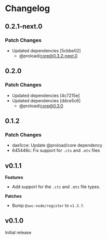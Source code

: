 # Changelog

## 0.2.1-next.0

### Patch Changes

- Updated dependencies [5cbbe02]
  - @proload/core@0.3.2-next.0

## 0.2.0

### Patch Changes

- Updated dependencies [4c7215e]
- Updated dependencies [ddce5c6]
  - @proload/core@0.3.0

## 0.1.2

### Patch Changes

- dae1cce: Update @proload/core dependency
- 645446c: Fix support for `.cts` and `.mts` files

## v0.1.1

**Features**

- Add support for the `.cts` and `.mts` file types.

**Patches**

- Bump `@swc-node/register` to `v1.3.7`.

## v0.1.0

Initial release
